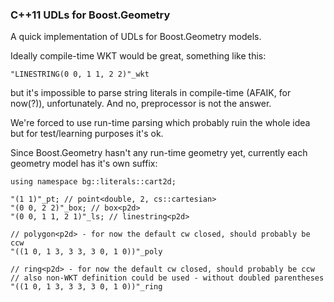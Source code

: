 ### C++11 UDLs for Boost.Geometry

A quick implementation of UDLs for Boost.Geometry models.

Ideally compile-time WKT would be great, something like this:

    "LINESTRING(0 0, 1 1, 2 2)"_wkt

but it's impossible to parse string literals in compile-time (AFAIK, for now(?)), unfortunately. And no, preprocessor is not the answer.

We're forced to use run-time parsing which probably ruin the whole idea but for test/learning purposes it's ok.

Since Boost.Geometry hasn't any run-time geometry yet, currently each geometry model has it's own suffix:

    using namespace bg::literals::cart2d;

    "(1 1)"_pt; // point<double, 2, cs::cartesian>
    "(0 0, 2 2)"_box; // box<p2d>
    "(0 0, 1 1, 2 1)"_ls; // linestring<p2d>
    
    // polygon<p2d> - for now the default cw closed, should probably be ccw
    "((1 0, 1 3, 3 3, 3 0, 1 0))"_poly
    
    // ring<p2d> - for now the default cw closed, should probably be ccw
    // also non-WKT definition could be used - without doubled parentheses
    "((1 0, 1 3, 3 3, 3 0, 1 0))"_ring
    
